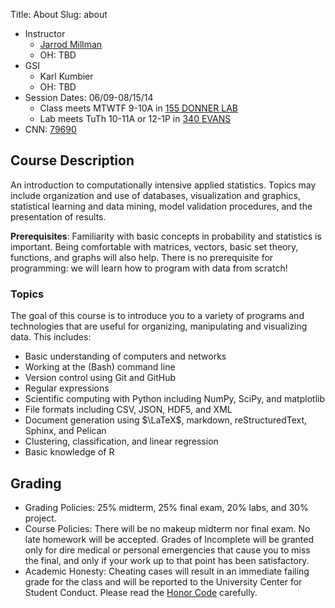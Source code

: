 Title: About
Slug: about

* Instructor
    * [Jarrod Millman](http://jarrodmillman.com)
    * OH: TBD
* GSI
    * Karl Kumbier 
    * OH: TBD
* Session Dates: 06/09-08/15/14
    * Class meets MTWTF 9-10A in [155 DONNER LAB](https://maps.google.com/maps?q=155-donner+lab+berkeley+ca&hl=en&ll=37.8757,-122.25631&spn=0.01045,0.021136&sll=37.870775,-122.30098&sspn=0.083609,0.169086&t=h&hnear=Donner+Lab,+Berkeley,+California+94709&z=16)
    * Lab meets TuTh 10-11A or 12-1P in [340 EVANS](https://maps.google.com/maps?q=340+evans+statistics+berkeley+ca&hl=en&sll=37.8757,-122.25631&sspn=0.01045,0.021136&t=h&hq=340+evans+statistics+berkeley+ca&z=16)
* CNN: [79690](http://osoc.berkeley.edu/OSOC/osoc?p_ccn=79690&p_term=SU)

## Course Description

An introduction to computationally intensive applied statistics. Topics may
include organization and use of databases, visualization and graphics,
statistical learning and data mining, model validation procedures, and the
presentation of results.

**Prerequisites**: Familiarity with basic concepts in probability and statistics is important.
Being comfortable with matrices, vectors, basic set theory, functions, and graphs will also help.
There is no prerequisite for programming: we will learn how to program with data from scratch!

### Topics

The goal of this course is to introduce you to a variety of programs and
technologies that are useful for organizing, manipulating and visualizing data. 
This includes:

* Basic understanding of computers and networks
* Working at the (Bash) command line
* Version control using Git and GitHub
* Regular expressions
* Scientific computing with Python including NumPy, SciPy, and matplotlib
* File formats including CSV, JSON, HDF5, and XML
* Document generation using $\LaTeX$, markdown, reStructuredText, Sphinx, and Pelican
* Clustering, classification, and linear regression
* Basic knowledge of R

## Grading

* Grading Policies: 25% midterm, 25% final exam, 20% labs, and 30% project.
* Course Policies: There will be no makeup midterm nor final exam. No late homework will be accepted.
  Grades of Incomplete will be granted only for dire medical or personal emergencies that cause you
  to miss the final, and only if your work up to that point has been satisfactory.
* Academic Honesty: Cheating cases will result in an immediate failing grade for the class and will
  be reported to the University Center for Student Conduct. Please read the [Honor Code](http://asuc.org/honorcode/index.php) carefully.
